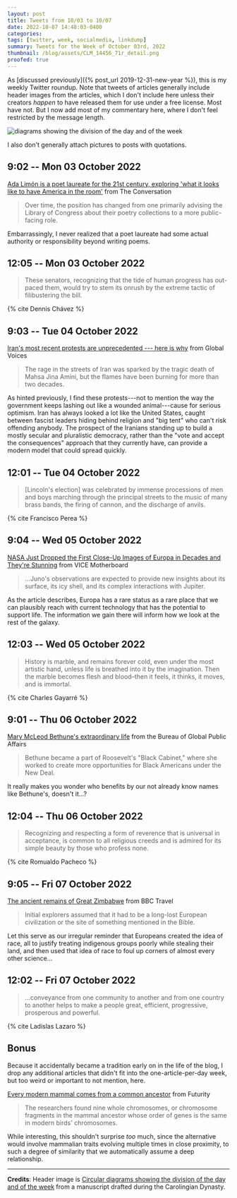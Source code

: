 ```yaml
---
layout: post
title: Tweets from 10/03 to 10/07
date: 2022-10-07 14:48:03-0400
categories:
tags: [twitter, week, socialmedia, linkdump]
summary: Tweets for the Week of October 03rd, 2022
thumbnail: /blog/assets/CLM_14456_71r_detail.png
proofed: true
---
```


As [discussed previously]({% post_url 2019-12-31-new-year %}), this is my weekly Twitter roundup.  Note that tweets of articles generally include header images from the articles, which I don't include here unless their creators *happen* to have released them for use under a free license.  Most have not.  But I now add most of my commentary here, where I don't feel restricted by the message length.

![diagrams showing the division of the day and of the week](/blog/assets/CLM_14456_71r_detail.png "diagrams showing the division of the day and of the week")

I also don't generally attach pictures to posts with quotations.

## 9:02 -- Mon 03 October 2022

[<i class="fab fa-twitter-square"></i>](https://jcolag.github.io/twitter/1576920503071260672) [Ada Limón is a poet laureate for the 21st century, exploring 'what it looks like to have America in the room'](https://theconversation.com/ada-limon-is-a-poet-laureate-for-the-21st-century-exploring-what-it-looks-like-to-have-america-in-the-room-187761) from The Conversation

 > Over time, the position has changed from one primarily advising the Library of Congress about their poetry collections to a more public-facing role.

Embarrassingly, I never realized that a poet laureate had some actual authority or responsibility beyond writing poems.

## 12:05 -- Mon 03 October 2022

[<i class="fab fa-twitter-square"></i>](https://jcolag.github.io/twitter/1576966556365426688)

 > These senators, recognizing that the tide of human progress has out-paced them, would try to stem its onrush by the extreme tactic of filibustering the bill.

{% cite Dennis Chávez %}

## 9:03 -- Tue 04 October 2022

[<i class="fab fa-twitter-square"></i>](https://jcolag.github.io/twitter/1577283142796337152) [Iran's most recent protests are unprecedented --- here is why](https://globalvoices.org/2022/09/28/irans-most-recent-protests-are-unprecedented-here-is-why/) from Global Voices

 > The rage in the streets of Iran was sparked by the tragic death of Mahsa Jina Amini, but the flames have been burning for more than two decades.

As hinted previously, I find these protests---not to mention the way the government keeps lashing out like a wounded animal---cause for serious optimism.  Iran has always looked a lot like the United States, caught between fascist leaders hiding behind religion and "big tent" who can't risk offending anybody.  The prospect of the Iranians standing up to build a mostly secular and pluralistic democracy, rather than the "vote and accept the consequences" approach that they currently have, can provide a modern model that could spread quickly.

## 12:01 -- Tue 04 October 2022

[<i class="fab fa-twitter-square"></i>](https://jcolag.github.io/twitter/1577327937573060609)

 > [Lincoln's election] was celebrated by immense processions of men and boys marching through the principal streets to the music of many brass bands, the firing of cannon, and the discharge of anvils.

{% cite Francisco Perea %}

## 9:04 -- Wed 05 October 2022

[<i class="fab fa-twitter-square"></i>](https://jcolag.github.io/twitter/1577645782240530432) [NASA Just Dropped the First Close-Up Images of Europa in Decades and They're Stunning](https://www.vice.com/en/article/m7gp5n/nasa-just-dropped-the-first-close-up-images-of-europa-in-decades-a) from VICE Motherboard

 > ...Juno's observations are expected to provide new insights about its surface, its icy shell, and its complex interactions with Jupiter.

As the article describes, Europa has a rare status as a rare place that we can plausibly reach with current technology that has the potential to support life.  The information we gain there will inform how we look at the rest of the galaxy.

## 12:03 -- Wed 05 October 2022

[<i class="fab fa-twitter-square"></i>](https://jcolag.github.io/twitter/1577690828826345473)

 > History is marble, and remains forever cold, even under the most artistic hand, unless life is breathed into it by the imagination. Then the marble becomes flesh and blood–then it feels, it thinks, it moves, and is immortal.

{% cite Charles Gayarré %}

## 9:01 -- Thu 06 October 2022

[<i class="fab fa-twitter-square"></i>](https://jcolag.github.io/twitter/1578007415047344129) [Mary McLeod Bethune's extraordinary life](https://share.america.gov/mary-mcleod-bethunes-extraordinary-life/) from the Bureau of Global Public Affairs

 > Bethune became a part of Roosevelt's "Black Cabinet," where she worked to create more opportunities for Black Americans under the New Deal.

It really makes you wonder who benefits by our not already know names like Bethune's, doesn't it...?

## 12:04 -- Thu 06 October 2022

[<i class="fab fa-twitter-square"></i>](https://jcolag.github.io/twitter/1578053468534632450)

 > Recognizing and respecting a form of reverence that is universal in acceptance, is common to all religious creeds and is admired for its simple beauty by those who profess none.

{% cite Romualdo Pacheco %}

## 9:05 -- Fri 07 October 2022

[<i class="fab fa-twitter-square"></i>](https://jcolag.github.io/twitter/1578370809948618753) [The ancient remains of Great Zimbabwe](https://www.bbc.com/travel/article/20220925-the-ancient-remains-of-great-zimbabwe) from BBC Travel

 > Initial explorers assumed that it had to be a long-lost European civilization or the site of something mentioned in the Bible.

Let this serve as our irregular reminder that Europeans created the idea of race, all to justify treating indigenous groups poorly while stealing their land, and then used that idea of race to foul up corners of almost every other science...

## 12:02 -- Fri 07 October 2022

[<i class="fab fa-twitter-square"></i>](https://jcolag.github.io/twitter/1578415353121513472)

 > ...conveyance from one community to another and from one country to another helps to make a people great, efficient, progressive, prosperous and powerful.

{% cite Ladislas Lazaro %}

## Bonus

Because it accidentally became a tradition early on in the life of the blog, I drop any additional articles that didn't fit into the one-article-per-day week, but too weird or important to not mention, here.

<i class="fas fa-square"></i> [Every modern mammal comes from a common ancestor](https://www.futurity.org/common-ancestor-mammals-evolution-genomes-2806302/) from Futurity

 > The researchers found nine whole chromosomes, or chromosome fragments in the mammal ancestor whose order of genes is the same in modern birds' chromosomes.

While interesting, this shouldn't surprise *too* much, since the alternative would involve mammalian traits evolving multiple times in close proximity, to such a degree of similarity that we automatically assume a deep relationship.

* * *

**Credits**:  Header image is [Circular diagrams showing the division of the day and of the week](https://commons.wikimedia.org/wiki/File:CLM_14456_71r_detail.jpg) from a manuscript drafted during the Carolingian Dynasty.
